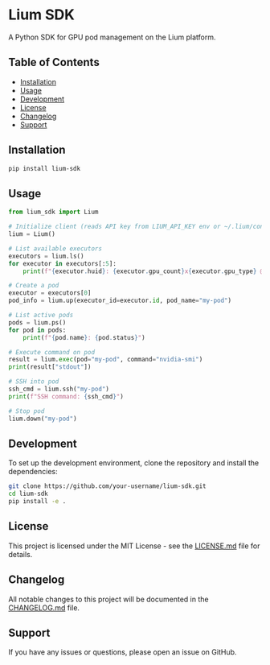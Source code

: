 # Lium SDK

A Python SDK for GPU pod management on the Lium platform.

## Table of Contents

- [Installation](#installation)
- [Usage](#usage)
- [Development](#development)
- [License](#license)
- [Changelog](#changelog)
- [Support](#support)

## Installation

```bash
pip install lium-sdk
```

## Usage

```python
from lium_sdk import Lium

# Initialize client (reads API key from LIUM_API_KEY env or ~/.lium/config.ini)
lium = Lium()

# List available executors
executors = lium.ls()
for executor in executors[:5]:
    print(f"{executor.huid}: {executor.gpu_count}x{executor.gpu_type} @ ${executor.price_per_hour}/h")

# Create a pod
executor = executors[0]
pod_info = lium.up(executor_id=executor.id, pod_name="my-pod")

# List active pods
pods = lium.ps()
for pod in pods:
    print(f"{pod.name}: {pod.status}")

# Execute command on pod
result = lium.exec(pod="my-pod", command="nvidia-smi")
print(result["stdout"])

# SSH into pod
ssh_cmd = lium.ssh("my-pod")
print(f"SSH command: {ssh_cmd}")

# Stop pod
lium.down("my-pod")
```

## Development

To set up the development environment, clone the repository and install the dependencies:

```bash
git clone https://github.com/your-username/lium-sdk.git
cd lium-sdk
pip install -e .
```

## License

This project is licensed under the MIT License - see the [LICENSE.md](LICENSE.md) file for details.

## Changelog

All notable changes to this project will be documented in the [CHANGELOG.md](CHANGELOG.md) file.

## Support

If you have any issues or questions, please open an issue on GitHub.